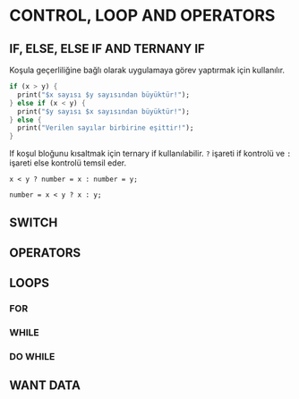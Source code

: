 # CONTROL, LOOP AND OPERATORS

## IF, ELSE, ELSE IF AND TERNANY IF
Koşula geçerliliğine bağlı olarak uygulamaya görev yaptırmak için kullanılır.

```dart
if (x > y) {
  print("$x sayısı $y sayısından büyüktür!");
} else if (x < y) {
  print("$y sayısı $x sayısından büyüktür!");
} else {
  print("Verilen sayılar birbirine eşittir!");
}
```
If koşul bloğunu kısaltmak için ternary if kullanılabilir. `?` işareti if kontrolü ve `:` işareti else kontrolü temsil eder.

```
x < y ? number = x : number = y;
```
```
number = x < y ? x : y;
```
## SWITCH
## OPERATORS
## LOOPS
### FOR
### WHILE
### DO WHILE
## WANT DATA

